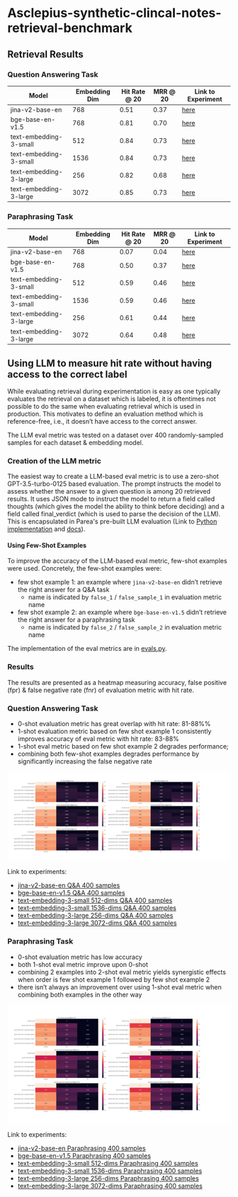# Asclepius-synthetic-clincal-notes-retrieval-benchmark


## Retrieval Results

### Question Answering Task

| Model | Embedding Dim | Hit Rate @ 20 | MRR @ 20 | Link to Experiment                                                                                                       |
| --- | --- | --- | --- |--------------------------------------------------------------------------------------------------------------------------|
| jina-v2-base-en | 768 | 0.51 | 0.37 | [here](https://app.parea.ai/public-experiments/parea/Asclepius-retrieval-benchmark/e7c2235d-ffa2-4273-84ce-c97657754645) |
| bge-base-en-v1.5 | 768 | 0.81 | 0.70 | [here](https://app.parea.ai/public-experiments/parea/Asclepius-retrieval-benchmark/9471ccfd-ec87-4316-bc77-ba8314753cf4) |
| text-embedding-3-small | 512 | 0.84 | 0.73 | [here](https://app.parea.ai/public-experiments/parea/Asclepius-retrieval-benchmark/a17752e5-8095-45b1-a864-e838c54e7974) |
| text-embedding-3-small | 1536 | 0.84 | 0.73 | [here](https://app.parea.ai/public-experiments/parea/Asclepius-retrieval-benchmark/ab4713fc-0a28-431f-8f86-94664cfe38dc) |
| text-embedding-3-large | 256 | 0.82 | 0.68 | [here](https://app.parea.ai/public-experiments/parea/Asclepius-retrieval-benchmark/bb583b9b-2ecb-43d9-8fc8-d20c2deacb86) |
| text-embedding-3-large | 3072 | 0.85 | 0.73 | [here](https://app.parea.ai/public-experiments/parea/Asclepius-retrieval-benchmark/b1655759-b460-40f8-b394-ad152f953973) |


### Paraphrasing Task

| Model | Embedding Dim | Hit Rate @ 20 | MRR @ 20 | Link to Experiment                                                                                                       |
| --- | --- | --- | --- |--------------------------------------------------------------------------------------------------------------------------|
| jina-v2-base-en | 768 | 0.07 | 0.04 | [here](https://app.parea.ai/public-experiments/parea/Asclepius-retrieval-benchmark/5e40886d-7e41-4f1e-8369-3d5c3bd2765b) |
| bge-base-en-v1.5 | 768 | 0.50 | 0.37 | [here](https://app.parea.ai/public-experiments/parea/Asclepius-retrieval-benchmark/81fae839-8945-42a4-90e4-78e2a3b84648) |
| text-embedding-3-small | 512 | 0.59 | 0.46 | [here](https://app.parea.ai/public-experiments/parea/Asclepius-retrieval-benchmark/9625a8b6-3295-464b-ba44-ffa2e8ae314d) |
| text-embedding-3-small | 1536 | 0.59 | 0.46 | [here](https://app.parea.ai/public-experiments/parea/Asclepius-retrieval-benchmark/2340a279-d91d-481b-9f52-e517678f8d99) |
| text-embedding-3-large | 256 | 0.61 | 0.44 | [here](https://app.parea.ai/public-experiments/parea/Asclepius-retrieval-benchmark/91e1afc5-fb64-4a8b-9866-8ab3f2ce01c0) |
| text-embedding-3-large | 3072 | 0.64 | 0.48 | [here](https://app.parea.ai/public-experiments/parea/Asclepius-retrieval-benchmark/e68de8bd-d00c-41aa-8390-56c19b22af67) |



## Using LLM to measure hit rate without having access to the correct label


While evaluating retrieval during experimentation is easy as one typically evaluates the retrieval on a dataset which is 
labeled, it is oftentimes not possible to do the same when evaluating retrieval which is used in production. 
This motivates to define an evaluation method which is reference-free, i.e., it doesn’t have access to the correct answer.

The LLM eval metric was tested on a dataset over 400 randomly-sampled samples for each dataset & embedding model.


### Creation of the LLM metric

The easiest way to create a LLM-based eval metric is to use a zero-shot GPT-3.5-turbo-0125 based evaluation.
The prompt instructs the model to assess whether the answer to a given question is among 20 retrieved results. 
It uses JSON mode to instruct the model to return a field called thoughts (which gives the model the ability to think 
before deciding) and a field called final_verdict (which is used to parse the decision of the LLM).
This is encapsulated in Parea's pre-built LLM evaluation (Link to 
[Python implementation](https://github.com/parea-ai/parea-sdk-py/blob/main/parea/evals/rag/context_has_answer.py)
and [docs](https://docs.parea.ai/api-reference/sdk/python#context-has-answer-factory)).


#### Using Few-Shot Examples

To improve the accuracy of the LLM-based eval metric, few-shot examples were used. Concretely, the few-shot examples were:
- few shot example 1: an example where `jina-v2-base-en` didn’t retrieve the right answer for a Q&A task
  - name is indicated by `false_1` / `false_sample_1` in evaluation metric name 
- few shot example 2: an example where `bge-base-en-v1.5` didn’t retrieve the right answer for a paraphrasing task
    - name is indicated by `false_2` / `false_sample_2` in evaluation metric name

The implementation of the eval metrics are in [evals.py](evals.py).

### Results

The results are presented as a heatmap measuring accuracy, false positive (fpr) & false negative rate (fnr) of evaluation metric with hit rate.


### Question Answering Task

- 0-shot evaluation metric has great overlap with hit rate: 81-88%%
- 1-shot evaluation metric based on few shot example 1 consistently improves accuracy of eval metric with hit rate: 83-88%
- 1-shot eval metric based on few shot example 2 degrades performance; 
- combining both few-shot examples degrades performance by significantly increasing the false negative rate

![Heatmap](analysis-llm-eval-qa.png)

Link to experiments:

- [jina-v2-base-en Q&A 400 samples](https://app.parea.ai/public-experiments/parea/Asclepius-retrieval-benchmark/65a69670-43ec-4f7e-8025-e1f04360a149)
- [bge-base-en-v1.5 Q&A 400 samples](https://app.parea.ai/public-experiments/parea/Asclepius-retrieval-benchmark/1780cc81-825f-4273-91ee-01151473d41c)
- [text-embedding-3-small 512-dims Q&A 400 samples](https://app.parea.ai/public-experiments/parea/Asclepius-retrieval-benchmark/3aa6a7ae-28bb-4570-92c2-9a8347f42cb9)
- [text-embedding-3-small 1536-dims Q&A 400 samples](https://app.parea.ai/public-experiments/parea/Asclepius-retrieval-benchmark/192b0f86-aca5-4e7e-b251-85a89ea975d8)
- [text-embedding-3-large 256-dims Q&A 400 samples](https://app.parea.ai/public-experiments/parea/Asclepius-retrieval-benchmark/64518f1b-9f77-4daf-a316-c3671e42f4d8)
- [text-embedding-3-large 3072-dims Q&A 400 samples](https://app.parea.ai/public-experiments/parea/Asclepius-retrieval-benchmark/8704644b-db26-4b44-8c61-778eeaec59d4)


### Paraphrasing Task

- 0-shot evaluation metric has low accuracy
- both 1-shot eval metric improve upon 0-shot
- combining 2 examples into 2-shot eval metric yields synergistic effects when order is few shot example 1 followed by few shot example 2
- there isn’t always an improvement over using 1-shot eval metric when combining both examples in the other way

![Heatmap](analysis-llm-eval-para.png)

Link to experiments:

- [jina-v2-base-en Paraphrasing 400 samples](https://app.parea.ai/public-experiments/parea/Asclepius-retrieval-benchmark/c5984bad-41d4-4dbd-b3a4-e0fc03323eab)
- [bge-base-en-v1.5 Paraphrasing 400 samples](https://app.parea.ai/public-experiments/parea/Asclepius-retrieval-benchmark/e48d3ea3-1d92-498e-82bb-7967b49d6a9b)
- [text-embedding-3-small 512-dims Paraphrasing 400 samples](https://app.parea.ai/public-experiments/parea/Asclepius-retrieval-benchmark/80ce6c32-6bf4-4b7f-aa93-bc2f528c4dbb)
- [text-embedding-3-small 1536-dims Paraphrasing 400 samples](https://app.parea.ai/public-experiments/parea/Asclepius-retrieval-benchmark/249b4566-50f6-4748-955d-e2e70c4eafdc)
- [text-embedding-3-large 256-dims Paraphrasing 400 samples](https://app.parea.ai/public-experiments/parea/Asclepius-retrieval-benchmark/faf6f2b3-afd0-4ee1-bd06-34efd4b1bab0)
- [text-embedding-3-large 3072-dims Paraphrasing 400 samples](https://app.parea.ai/public-experiments/parea/Asclepius-retrieval-benchmark/aaa79a2b-bf6b-445c-aba1-b095d341ba7b)
